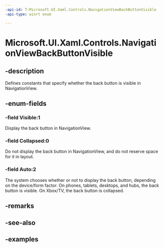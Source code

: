 ```yaml
---
-api-id: T:Microsoft.UI.Xaml.Controls.NavigationViewBackButtonVisible
-api-type: winrt enum

---
```

<!-- Enumeration syntax.
public enum NavigationViewBackButtonVisible : int 
-->

# Microsoft.UI.Xaml.Controls.NavigationViewBackButtonVisible


## -description

Defines constants that specify whether the back button is visible in NavigationView.


## -enum-fields


### -field Visible:1

Display the back button in NavigationView.


### -field Collapsed:0

Do not display the back button in NavigationView, and do not reserve space for it in layout.


### -field Auto:2

The system chooses whether or not to display the back button, depending on the device/form factor. On phones, tablets, desktops, and hubs, the back button is visible. On Xbox/TV, the back button is collapsed. 


## -remarks


## -see-also


## -examples


